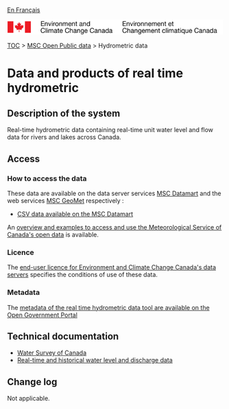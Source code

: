 [En Français](readme_hydrometric_fr.md)

![ECCC logo](../../img_eccc-logo.png)

[TOC](../../readme_en.md) > [MSC Open Public data](../readme_en.md) > Hydrometric data

# Data and products of real time hydrometric 

## Description of the system

Real-time hydrometric data containing real-time unit water level and flow data for rivers and lakes across Canada.

## Access

### How to access the data

These data are available on the data server services [MSC Datamart](../../msc-datamart/readme_en.md) and the web services [MSC GeoMet](../../msc-geomet/readme_en.md) respectively :

* [CSV data available on the MSC Datamart](readme_hydrometric-datamart_en.md) 

An [overview and examples to access and use the Meteorological Service of Canada's open data](../../usage-overview/readme_en.md) is available.

### Licence

The [end-user licence for Environment and Climate Change Canada's data servers](../../licence/readme_en.md) specifies the conditions of use of these data.


### Metadata

The [metadata of the real time hydrometric data tool are available on the Open Government Portal](https://open.canada.ca/data/en/dataset/ef2161a8-b01d-4dfb-ad00-1a70f7c4073b)

## Technical documentation

* [Water Survey of Canada](https://www.canada.ca/en/environment-climate-change/services/water-overview/quantity/monitoring/survey.html)
* [Real-time and historical water level and discharge data](http://wateroffice.ec.gc.ca/ )

## Change log

Not applicable.

